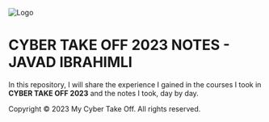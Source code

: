 
![Logo](https://pbs.twimg.com/profile_images/1038761405619601408/jSeGbKFZ_400x400.jpg)

# CYBER TAKE OFF 2023 NOTES - JAVAD IBRAHIMLI


In this repository, I will share the experience I gained in the courses I took in **CYBER TAKE OFF 2023** and the notes I took, day by day. 


Copyright © 2023 My Cyber Take Off. All rights reserved.
